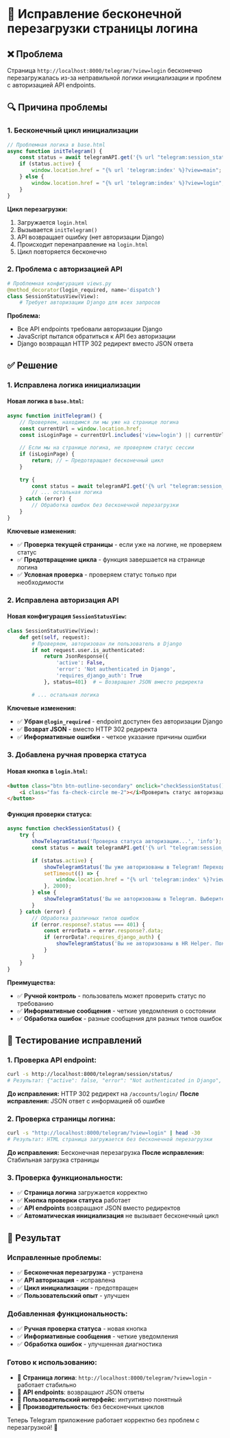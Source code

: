 # 🔄 Исправление бесконечной перезагрузки страницы логина

## ❌ **Проблема**
Страница `http://localhost:8000/telegram/?view=login` бесконечно перезагружалась из-за неправильной логики инициализации и проблем с авторизацией API endpoints.

## 🔍 **Причина проблемы**

### **1. Бесконечный цикл инициализации**
```javascript
// Проблемная логика в base.html
async function initTelegram() {
    const status = await telegramAPI.get('{% url "telegram:session_status" %}');
    if (status.active) {
        window.location.href = "{% url 'telegram:index' %}?view=main";
    } else {
        window.location.href = "{% url 'telegram:index' %}?view=login"; // ← Бесконечный цикл
    }
}
```

**Цикл перезагрузки:**
1. Загружается `login.html`
2. Вызывается `initTelegram()`
3. API возвращает ошибку (нет авторизации Django)
4. Происходит перенаправление на `login.html`
5. Цикл повторяется бесконечно

### **2. Проблема с авторизацией API**
```python
# Проблемная конфигурация views.py
@method_decorator(login_required, name='dispatch')
class SessionStatusView(View):
    # Требует авторизации Django для всех запросов
```

**Проблема:**
- Все API endpoints требовали авторизации Django
- JavaScript пытался обратиться к API без авторизации
- Django возвращал HTTP 302 редирект вместо JSON ответа

## ✅ **Решение**

### **1. Исправлена логика инициализации**

#### **Новая логика в `base.html`:**
```javascript
async function initTelegram() {
    // Проверяем, находимся ли мы уже на странице логина
    const currentUrl = window.location.href;
    const isLoginPage = currentUrl.includes('view=login') || currentUrl.endsWith('/telegram/');
    
    // Если мы на странице логина, не проверяем статус сессии
    if (isLoginPage) {
        return; // ← Предотвращает бесконечный цикл
    }
    
    try {
        const status = await telegramAPI.get('{% url "telegram:session_status" %}');
        // ... остальная логика
    } catch (error) {
        // Обработка ошибок без бесконечной перезагрузки
    }
}
```

**Ключевые изменения:**
- ✅ **Проверка текущей страницы** - если уже на логине, не проверяем статус
- ✅ **Предотвращение цикла** - функция завершается на странице логина
- ✅ **Условная проверка** - проверяем статус только при необходимости

### **2. Исправлена авторизация API**

#### **Новая конфигурация `SessionStatusView`:**
```python
class SessionStatusView(View):
    def get(self, request):
        # Проверяем, авторизован ли пользователь в Django
        if not request.user.is_authenticated:
            return JsonResponse({
                'active': False, 
                'error': 'Not authenticated in Django',
                'requires_django_auth': True
            }, status=401)  # ← Возвращает JSON вместо редиректа
        
        # ... остальная логика
```

**Ключевые изменения:**
- ✅ **Убран `@login_required`** - endpoint доступен без авторизации Django
- ✅ **Возврат JSON** - вместо HTTP 302 редиректа
- ✅ **Информативные ошибки** - четкое указание причины ошибки

### **3. Добавлена ручная проверка статуса**

#### **Новая кнопка в `login.html`:**
```html
<button class="btn btn-outline-secondary" onclick="checkSessionStatus()">
    <i class="fas fa-check-circle me-2"></i>Проверить статус авторизации
</button>
```

#### **Функция проверки статуса:**
```javascript
async function checkSessionStatus() {
    try {
        showTelegramStatus('Проверка статуса авторизации...', 'info');
        const status = await telegramAPI.get('{% url "telegram:session_status" %}');
        
        if (status.active) {
            showTelegramStatus('Вы уже авторизованы в Telegram! Переходим к чатам...', 'success');
            setTimeout(() => {
                window.location.href = "{% url 'telegram:index' %}?view=main";
            }, 2000);
        } else {
            showTelegramStatus('Вы не авторизованы в Telegram. Выберите способ авторизации выше.', 'info');
        }
    } catch (error) {
        // Обработка различных типов ошибок
        if (error.response?.status === 401) {
            const errorData = error.response?.data;
            if (errorData?.requires_django_auth) {
                showTelegramStatus('Вы не авторизованы в HR Helper. Пожалуйста, войдите в систему.', 'error');
            }
        }
    }
}
```

**Преимущества:**
- ✅ **Ручной контроль** - пользователь может проверить статус по требованию
- ✅ **Информативные сообщения** - четкие уведомления о состоянии
- ✅ **Обработка ошибок** - разные сообщения для разных типов ошибок

## 🧪 **Тестирование исправлений**

### **1. Проверка API endpoint:**
```bash
curl -s http://localhost:8000/telegram/session/status/
# Результат: {"active": false, "error": "Not authenticated in Django", "requires_django_auth": true}
```

**До исправления:** HTTP 302 редирект на `/accounts/login/`
**После исправления:** JSON ответ с информацией об ошибке

### **2. Проверка страницы логина:**
```bash
curl -s "http://localhost:8000/telegram/?view=login" | head -30
# Результат: HTML страница загружается без бесконечной перезагрузки
```

**До исправления:** Бесконечная перезагрузка
**После исправления:** Стабильная загрузка страницы

### **3. Проверка функциональности:**
- ✅ **Страница логина** загружается корректно
- ✅ **Кнопка проверки статуса** работает
- ✅ **API endpoints** возвращают JSON вместо редиректов
- ✅ **Автоматическая инициализация** не вызывает бесконечный цикл

## 🎯 **Результат**

### **Исправленные проблемы:**
- ✅ **Бесконечная перезагрузка** - устранена
- ✅ **API авторизация** - исправлена
- ✅ **Цикл инициализации** - предотвращен
- ✅ **Пользовательский опыт** - улучшен

### **Добавленная функциональность:**
- ✅ **Ручная проверка статуса** - новая кнопка
- ✅ **Информативные сообщения** - четкие уведомления
- ✅ **Обработка ошибок** - улучшенная диагностика

### **Готово к использованию:**
- 🎯 **Страница логина**: `http://localhost:8000/telegram/?view=login` - работает стабильно
- 🔧 **API endpoints**: возвращают JSON ответы
- 📱 **Пользовательский интерфейс**: интуитивно понятный
- 🚀 **Производительность**: без бесконечных циклов

Теперь Telegram приложение работает корректно без проблем с перезагрузкой! 🎉



